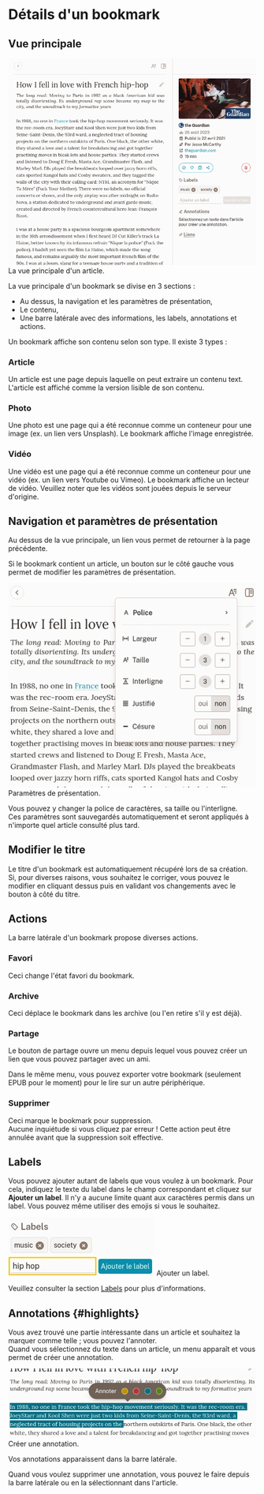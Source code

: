 # Détails d'un bookmark

## Vue principale

![Vue principale](./img/bookmark-view.webp)
La vue principale d'un article.

La vue principale d'un bookmark se divise en 3 sections :

- Au dessus, la navigation et les paramètres de présentation,
- Le contenu,
- Une barre latérale avec des informations, les labels, annotations et actions.

Un bookmark affiche son contenu selon son type. Il existe 3 types :

### Article

Un article est une page depuis laquelle on peut extraire un contenu text. L'article est affiché comme la version lisible de son contenu.

### Photo

Une photo est une page qui a été reconnue comme un conteneur pour une image (ex. un lien vers Unsplash). Le bookmark affiche l'image enregistrée.

### Vidéo

Une vidéo est une page qui a été reconnue comme un conteneur pour une vidéo (ex. un lien vers Youtube ou Vimeo). Le bookmark affiche un lecteur de vidéo. Veuillez noter que les vidéos sont jouées depuis le serveur d'origine.

## Navigation et paramètres de présentation

Au dessus de la vue principale, un lien vous permet de retourner à la page précédente.

Si le bookmark contient un article, un bouton sur le côté gauche vous permet de modifier les paramètres de présentation.

![Paramètres de présentation d'un article](./img/bookmark-typography.webp)
Paramètres de présentation.

Vous pouvez y changer la police de caractères, sa taille ou l'interligne.\
Ces paramètres sont sauvegardés automatiquement et seront appliqués à n'importe quel article consulté plus tard.

## Modifier le titre

Le titre d'un bookmark est automatiquement récupéré lors de sa création. Si, pour diverses raisons, vous souhaitez le corriger, vous pouvez le modifier en cliquant dessus puis en validant vos changements avec le bouton à côté du titre.

## Actions

La barre latérale d'un bookmark propose diverses actions.

### Favori

Ceci change l'état favori du bookmark.

### Archive

Ceci déplace le bookmark dans les archive (ou l'en retire s'il y est déjà).

### Partage

Le bouton de partage ouvre un menu depuis lequel vous pouvez créer un lien que vous pouvez partager avec un ami.

Dans le même menu, vous pouvez exporter votre bookmark (seulement EPUB pour le moment) pour le lire sur un autre périphérique.

### Supprimer

Ceci marque le bookmark pour suppression.\
Aucune inquiétude si vous cliquez par erreur ! Cette action peut être annulée avant que la suppression soit effective.

## Labels

Vous pouvez ajouter autant de labels que vous voulez à un bookmark. Pour cela, indiquez le texte du label dans le champ correspondant et cliquez sur **Ajouter un label**. Il n'y a aucune limite quant aux caractères permis dans un label. Vous pouvez même utiliser des emojis si vous le souhaitez.

![Formulaire de labels](./img/bookmark-labels.webp)
Ajouter un label.

Veuillez consulter la section [Labels](./labels.md) pour plus d'informations.

## Annotations {#highlights}

Vous avez trouvé une partie intéressante dans un article et souhaitez la marquer comme telle ; vous pouvez l'annoter.\
Quand vous sélectionnez du texte dans un article, un menu apparaît et vous permet de créer une annotation.

![Création d'une annotation](./img/bookmark-highlight.webp)
Créer une annotation.

Vos annotations apparaissent dans la barre latérale.

Quand vous voulez supprimer une annotation, vous pouvez le faire depuis la barre latérale ou en la sélectionnant dans l'article.
